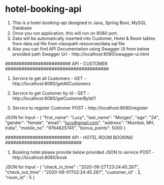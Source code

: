 # hotel-booking-api
1. This is a hotel-booking-api designed in Java, Spring Boot, MySQL Database
2. Once you run application, this will run on 8080 port.
3. Data will be automatically inserted into Customer, Hotel & Room tables from data.sql file from classpath resources/data.sql file
4. Also you can find API Documentation using Swagger UI from below provided path
    Swagger Url - http://localhost:8080/swagger-ui.html

########################  API - CUSTOMER  ######################################
1. Service to get all Customers - 
  GET - http://localhost:8080/getAllCustomers

2. Service to get Customer by id -
  GET - http://localhost:8080/getCustomerById/1
  
3. Service to register Customer
  POST - http://localhost:8080/register
  
  JSON for Input -
      {
        "first_name": "Lucy",
        "last_name": "Morgan",
        "age": "24",
        "gender": "female",
        "email": "lucy@gmail.com",
        "address": "Mumbai, MH, India",
        "mobile_no": "9764825745",
        "bonus_points": 5000
    }

########################  API - HOTEL ROOM BOOKING ############################

1. Booking hotel please provide below provided JSON to service
  POST - http://localhost:8080/book
  
  JSON for Input -
  {
    "check_in_time" : "2020-08-27T23:24:45.267",
    "check_out_time" : "2020-09-01T02:24:45.267",
    "customer_id" : 2,
    "room_id" : 5
  }
